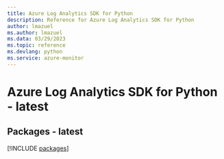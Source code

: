 ```yaml
---
title: Azure Log Analytics SDK for Python
description: Reference for Azure Log Analytics SDK for Python
author: lmazuel
ms.author: lmazuel
ms.data: 03/29/2023
ms.topic: reference
ms.devlang: python
ms.service: azure-monitor
---
```

# Azure Log Analytics SDK for Python - latest
## Packages - latest
[!INCLUDE [packages](log-analytics-index.md)]